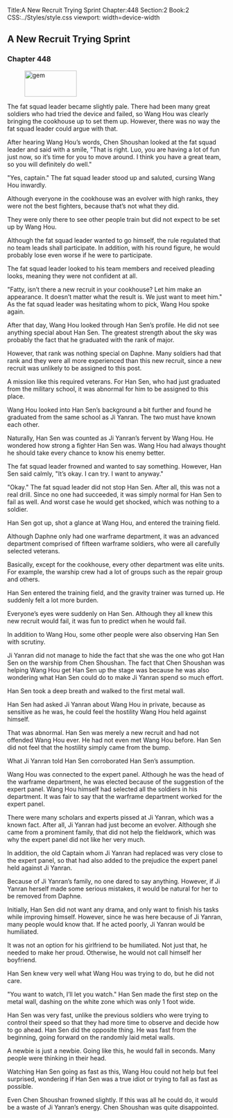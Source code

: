 Title:A New Recruit Trying Sprint 
Chapter:448 
Section:2 
Book:2 
CSS:../Styles/style.css 
viewport: width=device-width
  
## A New Recruit Trying Sprint
### Chapter 448 
<figure>
	<img src="../Images/gem.gif" alt="gem" id="gem" width="120" height="60" />
</figure>
  

  
  The fat squad leader became slightly pale. There had been many great soldiers who had tried the device and failed, so Wang Hou was clearly bringing the cookhouse up to set them up. However, there was no way the fat squad leader could argue with that.

After hearing Wang Hou’s words, Chen Shoushan looked at the fat squad leader and said with a smile, "That is right. Luo, you are having a lot of fun just now, so it’s time for you to move around. I think you have a great team, so you will definitely do well."

"Yes, captain." The fat squad leader stood up and saluted, cursing Wang Hou inwardly.

Although everyone in the cookhouse was an evolver with high ranks, they were not the best fighters, because that’s not what they did.

They were only there to see other people train but did not expect to be set up by Wang Hou.

Although the fat squad leader wanted to go himself, the rule regulated that no team leads shall participate. In addition, with his round figure, he would probably lose even worse if he were to participate.

The fat squad leader looked to his team members and received pleading looks, meaning they were not confident at all.

"Fatty, isn’t there a new recruit in your cookhouse? Let him make an appearance. It doesn’t matter what the result is. We just want to meet him." As the fat squad leader was hesitating whom to pick, Wang Hou spoke again.

After that day, Wang Hou looked through Han Sen’s profile. He did not see anything special about Han Sen. The greatest strength about the sky was probably the fact that he graduated with the rank of major.

However, that rank was nothing special on Daphne. Many soldiers had that rank and they were all more experienced than this new recruit, since a new recruit was unlikely to be assigned to this post.

A mission like this required veterans. For Han Sen, who had just graduated from the military school, it was abnormal for him to be assigned to this place.

Wang Hou looked into Han Sen’s background a bit further and found he graduated from the same school as Ji Yanran. The two must have known each other.

Naturally, Han Sen was counted as Ji Yanran’s fervent by Wang Hou. He wondered how strong a fighter Han Sen was. Wang Hou had always thought he should take every chance to know his enemy better.

The fat squad leader frowned and wanted to say something. However, Han Sen said calmly, "It’s okay. I can try. I want to anyway."

"Okay." The fat squad leader did not stop Han Sen. After all, this was not a real drill. Since no one had succeeded, it was simply normal for Han Sen to fail as well. And worst case he would get shocked, which was nothing to a soldier.

Han Sen got up, shot a glance at Wang Hou, and entered the training field.

Although Daphne only had one warframe department, it was an advanced department comprised of fifteen warframe soldiers, who were all carefully selected veterans.

Basically, except for the cookhouse, every other department was elite units. For example, the warship crew had a lot of groups such as the repair group and others.

Han Sen entered the training field, and the gravity trainer was turned up. He suddenly felt a lot more burden.

Everyone’s eyes were suddenly on Han Sen. Although they all knew this new recruit would fail, it was fun to predict when he would fail.

In addition to Wang Hou, some other people were also observing Han Sen with scrutiny.

Ji Yanran did not manage to hide the fact that she was the one who got Han Sen on the warship from Chen Shoushan. The fact that Chen Shoushan was helping Wang Hou get Han Sen up the stage was because he was also wondering what Han Sen could do to make Ji Yanran spend so much effort.

Han Sen took a deep breath and walked to the first metal wall.

Han Sen had asked Ji Yanran about Wang Hou in private, because as sensitive as he was, he could feel the hostility Wang Hou held against himself.

That was abnormal. Han Sen was merely a new recruit and had not offended Wang Hou ever. He had not even met Wang Hou before. Han Sen did not feel that the hostility simply came from the bump.

What Ji Yanran told Han Sen corroborated Han Sen’s assumption.

Wang Hou was connected to the expert panel. Although he was the head of the warframe department, he was elected because of the suggestion of the expert panel. Wang Hou himself had selected all the soldiers in his department. It was fair to say that the warframe department worked for the expert panel.

There were many scholars and experts pissed at Ji Yanran, which was a known fact. After all, Ji Yanran had just become an evolver. Although she came from a prominent family, that did not help the fieldwork, which was why the expert panel did not like her very much.

In addition, the old Captain whom Ji Yanran had replaced was very close to the expert panel, so that had also added to the prejudice the expert panel held against Ji Yanran.

Because of Ji Yanran’s family, no one dared to say anything. However, if Ji Yanran herself made some serious mistakes, it would be natural for her to be removed from Daphne.

Initially, Han Sen did not want any drama, and only want to finish his tasks while improving himself. However, since he was here because of Ji Yanran, many people would know that. If he acted poorly, Ji Yanran would be humiliated.

It was not an option for his girlfriend to be humiliated. Not just that, he needed to make her proud. Otherwise, he would not call himself her boyfriend.

Han Sen knew very well what Wang Hou was trying to do, but he did not care.

"You want to watch, I’ll let you watch." Han Sen made the first step on the metal wall, dashing on the white zone which was only 1 foot wide.

Han Sen was very fast, unlike the previous soldiers who were trying to control their speed so that they had more time to observe and decide how to go ahead. Han Sen did the opposite thing. He was fast from the beginning, going forward on the randomly laid metal walls.

A newbie is just a newbie. Going like this, he would fall in seconds. Many people were thinking in their head.

Watching Han Sen going as fast as this, Wang Hou could not help but feel surprised, wondering if Han Sen was a true idiot or trying to fall as fast as possible.

Even Chen Shoushan frowned slightly. If this was all he could do, it would be a waste of Ji Yanran’s energy. Chen Shoushan was quite disappointed.
